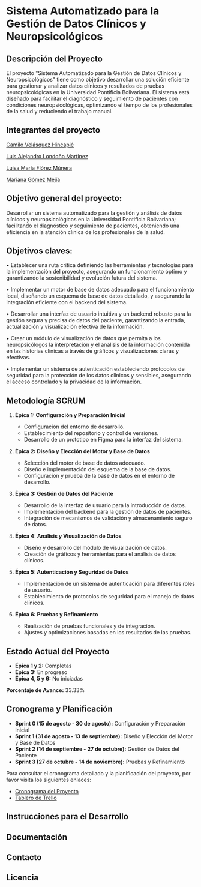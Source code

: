 # Sistema Automatizado para la Gestión de Datos Clínicos y Neuropsicológicos

## Descripción del Proyecto

El proyecto "Sistema Automatizado para la Gestión de Datos Clínicos y Neuropsicológicos" tiene como objetivo desarrollar una solución eficiente para gestionar y analizar datos clínicos y resultados de pruebas neuropsicológicas en la Universidad Pontificia Bolivariana. El sistema está diseñado para facilitar el diagnóstico y seguimiento de pacientes con condiciones neuropsicológicas, optimizando el tiempo de los profesionales de la salud y reduciendo el trabajo manual.

## Integrantes del proyecto
[Camilo Velásquez Hincapié](https://github.com/CAMsay234)

[Luis Alejandro Londoño Martinez](https://github.com/alejolondonm) 

[Luisa María Flórez Múnera](https://github.com/luisaflorezm) 

[Mariana Gómez Mejía](https://github.com/MariGomezMe) 

## Objetivo general del proyecto:
Desarrollar un sistema automatizado para la gestión y análisis de datos clínicos y neuropsicológicos en la Universidad Pontificia Bolivariana; facilitando el diagnóstico y seguimiento de pacientes, obteniendo una eficiencia en la atención clínica de los profesionales de la salud.

## Objetivos claves:
•	Establecer una ruta crítica definiendo las herramientas y tecnologías para la implementación del proyecto, asegurando un funcionamiento óptimo y garantizando la sostenibilidad y evolución futura del sistema.

•	Implementar un motor de base de datos adecuado para el funcionamiento local, diseñando un esquema de base de datos detallado, y asegurando la integración eficiente con el backend del sistema.

•	Desarrollar una interfaz de usuario intuitiva y un backend robusto para la gestión segura y precisa de datos del paciente, garantizando la entrada, actualización y visualización efectiva de la información.

•	Crear un módulo de visualización de datos que permita a los neuropsicólogos la interpretación y el análisis de la información contenida en las historias clínicas a través de gráficos y visualizaciones claras y efectivas.

•	Implementar un sistema de autenticación estableciendo protocolos de seguridad para la protección de los datos clínicos y sensibles, asegurando el acceso controlado y la privacidad de la información.

## Metodología SCRUM
1. **Épica 1: Configuración y Preparación Inicial**
   - Configuración del entorno de desarrollo.
   - Establecimiento del repositorio y control de versiones.
   - Desarrollo de un prototipo en Figma para la interfaz del sistema.

2. **Épica 2: Diseño y Elección del Motor y Base de Datos**
   - Selección del motor de base de datos adecuado.
   - Diseño e implementación del esquema de la base de datos.
   - Configuración y prueba de la base de datos en el entorno de desarrollo.

3. **Épica 3: Gestión de Datos del Paciente**
   - Desarrollo de la interfaz de usuario para la introducción de datos.
   - Implementación del backend para la gestión de datos de pacientes.
   - Integración de mecanismos de validación y almacenamiento seguro de datos.

4. **Épica 4: Análisis y Visualización de Datos**
   - Diseño y desarrollo del módulo de visualización de datos.
   - Creación de gráficos y herramientas para el análisis de datos clínicos.

5. **Épica 5: Autenticación y Seguridad de Datos**
   - Implementación de un sistema de autenticación para diferentes roles de usuario.
   - Establecimiento de protocolos de seguridad para el manejo de datos clínicos.

6. **Épica 6: Pruebas y Refinamiento**
   - Realización de pruebas funcionales y de integración.
   - Ajustes y optimizaciones basadas en los resultados de las pruebas.

## Estado Actual del Proyecto

- **Épica 1 y 2:** Completas
- **Épica 3:** En progreso
- **Épica 4, 5 y 6:** No iniciadas

**Porcentaje de Avance:** 33.33%

## Cronograma y Planificación

- **Sprint 0 (15 de agosto - 30 de agosto):** Configuración y Preparación Inicial
- **Sprint 1 (31 de agosto - 13 de septiembre):** Diseño y Elección del Motor y Base de Datos
- **Sprint 2 (14 de septiembre - 27 de octubre):** Gestión de Datos del Paciente
- **Sprint 3 (27 de octubre - 14 de noviembre):** Pruebas y Refinamiento

Para consultar el cronograma detallado y la planificación del proyecto, por favor visita los siguientes enlaces:

- [Cronograma del Proyecto](https://upbeduco-my.sharepoint.com/my?id=%2Fpersonal%2Fluisa%5Fflorezm%5Fupb%5Fedu%5Fco%2FDocuments%2FProyecto%20CAP%2FCalendario%202024%20Proyecto%20CAP%2Epdf&parent=%2Fpersonal%2Fluisa%5Fflorezm%5Fupb%5Fedu%5Fco%2FDocuments%2FProyecto%20CAP&ga=1)
- [Tablero de Trello](https://trello.com/invite/b/66ce4e632567d46e7b3dadbd/ATTI91ce7cb6bb54337a79656335e98acbf358C4F0EE/proyecto-cap)

## Instrucciones para el Desarrollo

## Documentación

## Contacto

## Licencia

